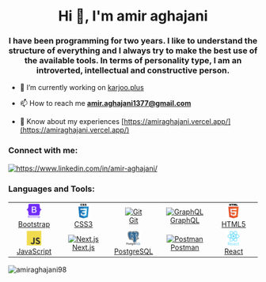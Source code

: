 <h1 align="center">Hi 👋, I'm amir aghajani</h1>
<h3 align="center">I have been programming for two years. I like to understand the structure of everything and I always try to make the best use of the available tools. In terms of personality type, I am an introverted, intellectual and constructive person.</h3>

- 🔭 I’m currently working on [karjoo.plus](https://karjoo.plus/)

- 📫 How to reach me **amir.aghajani1377@gmail.com**

- 📄 Know about my experiences [https://amiraghajani.vercel.app/](https://amiraghajani.vercel.app/)

<h3 align="left">Connect with me:</h3>
<p align="left">
<a href="https://linkedin.com/in/https://www.linkedin.com/in/amir-aghajani/" target="blank"><img align="center" src="https://raw.githubusercontent.com/rahuldkjain/github-profile-readme-generator/master/src/images/icons/Social/linked-in-alt.svg" alt="https://www.linkedin.com/in/amir-aghajani/" height="30" width="40" /></a>
</p>

<h3 align="left">Languages and Tools:</h3>
<p align="left"> 
<table>
<tr>
<td align="center" width="100">
  <a href="https://getbootstrap.com" target="_blank" rel="noreferrer">
    <img src="https://raw.githubusercontent.com/devicons/devicon/master/icons/bootstrap/bootstrap-plain-wordmark.svg" width="30" height="30" alt="Bootstrap"/>
    <br>Bootstrap
  </a>
</td>
<td align="center" width="100">
  <a href="https://www.w3schools.com/css/" target="_blank" rel="noreferrer">
    <img src="https://raw.githubusercontent.com/devicons/devicon/master/icons/css3/css3-original-wordmark.svg" width="30" height="30" alt="CSS3"/>
    <br>CSS3
  </a>
</td>
<td align="center" width="100">
  <a href="https://git-scm.com/" target="_blank" rel="noreferrer">
    <img src="https://www.vectorlogo.zone/logos/git-scm/git-scm-icon.svg" width="30" height="30" alt="Git"/>
    <br>Git
  </a>
</td>
<td align="center" width="100">
  <a href="https://graphql.org" target="_blank" rel="noreferrer">
    <img src="https://www.vectorlogo.zone/logos/graphql/graphql-icon.svg" width="30" height="30" alt="GraphQL"/>
    <br>GraphQL
  </a>
</td>
<td align="center" width="100">
  <a href="https://www.w3.org/html/" target="_blank" rel="noreferrer">
    <img src="https://raw.githubusercontent.com/devicons/devicon/master/icons/html5/html5-original-wordmark.svg" width="30" height="30" alt="HTML5"/>
    <br>HTML5
  </a>
</td>
</tr>
<tr>
<td align="center" width="100">
  <a href="https://developer.mozilla.org/en-US/docs/Web/JavaScript" target="_blank" rel="noreferrer">
    <img src="https://raw.githubusercontent.com/devicons/devicon/master/icons/javascript/javascript-original.svg" width="30" height="30" alt="JavaScript"/>
    <br>JavaScript
  </a>
</td>
<td align="center" width="100">
  <a href="https://nextjs.org/" target="_blank" rel="noreferrer">
    <img src="https://cdn.worldvectorlogo.com/logos/nextjs-2.svg" width="30" height="30" alt="Next.js"/>
    <br>Next.js
  </a>
</td>
<td align="center" width="100">
  <a href="https://www.postgresql.org" target="_blank" rel="noreferrer">
    <img src="https://raw.githubusercontent.com/devicons/devicon/master/icons/postgresql/postgresql-original-wordmark.svg" width="30" height="30" alt="PostgreSQL"/>
    <br>PostgreSQL
  </a>
</td>
<td align="center" width="100">
  <a href="https://postman.com" target="_blank" rel="noreferrer">
    <img src="https://www.vectorlogo.zone/logos/getpostman/getpostman-icon.svg" width="30" height="30" alt="Postman"/>
    <br>Postman
  </a>
</td>
<td align="center" width="100">
  <a href="https://reactjs.org/" target="_blank" rel="noreferrer">
    <img src="https://raw.githubusercontent.com/devicons/devicon/master/icons/react/react-original-wordmark.svg" width="30" height="30" alt="React"/>
    <br>React
  </a>
</td>
</tr>
<!-- Add more rows and cells as needed -->
</table>
</p>

<p><img align="center" src="https://github-readme-stats.vercel.app/api/top-langs?username=amiraghajani98&show_icons=true&locale=en&layout=compact" alt="amiraghajani98" /></p>
